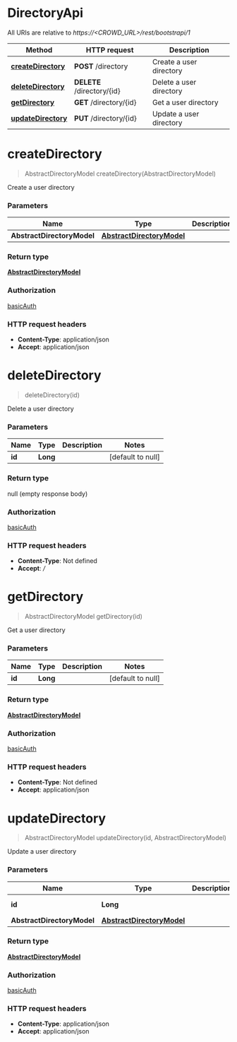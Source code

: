 # DirectoryApi

All URIs are relative to *https://&lt;CROWD_URL&gt;/rest/bootstrapi/1*

| Method | HTTP request | Description |
|------------- | ------------- | -------------|
| [**createDirectory**](DirectoryApi.md#createDirectory) | **POST** /directory | Create a user directory |
| [**deleteDirectory**](DirectoryApi.md#deleteDirectory) | **DELETE** /directory/{id} | Delete a user directory |
| [**getDirectory**](DirectoryApi.md#getDirectory) | **GET** /directory/{id} | Get a user directory |
| [**updateDirectory**](DirectoryApi.md#updateDirectory) | **PUT** /directory/{id} | Update a user directory |


<a name="createDirectory"></a>
# **createDirectory**
> AbstractDirectoryModel createDirectory(AbstractDirectoryModel)

Create a user directory

### Parameters

|Name | Type | Description  | Notes |
|------------- | ------------- | ------------- | -------------|
| **AbstractDirectoryModel** | [**AbstractDirectoryModel**](../Models/AbstractDirectoryModel.md)|  | [optional] |

### Return type

[**AbstractDirectoryModel**](../Models/AbstractDirectoryModel.md)

### Authorization

[basicAuth](../README.md#basicAuth)

### HTTP request headers

- **Content-Type**: application/json
- **Accept**: application/json

<a name="deleteDirectory"></a>
# **deleteDirectory**
> deleteDirectory(id)

Delete a user directory

### Parameters

|Name | Type | Description  | Notes |
|------------- | ------------- | ------------- | -------------|
| **id** | **Long**|  | [default to null] |

### Return type

null (empty response body)

### Authorization

[basicAuth](../README.md#basicAuth)

### HTTP request headers

- **Content-Type**: Not defined
- **Accept**: */*

<a name="getDirectory"></a>
# **getDirectory**
> AbstractDirectoryModel getDirectory(id)

Get a user directory

### Parameters

|Name | Type | Description  | Notes |
|------------- | ------------- | ------------- | -------------|
| **id** | **Long**|  | [default to null] |

### Return type

[**AbstractDirectoryModel**](../Models/AbstractDirectoryModel.md)

### Authorization

[basicAuth](../README.md#basicAuth)

### HTTP request headers

- **Content-Type**: Not defined
- **Accept**: application/json

<a name="updateDirectory"></a>
# **updateDirectory**
> AbstractDirectoryModel updateDirectory(id, AbstractDirectoryModel)

Update a user directory

### Parameters

|Name | Type | Description  | Notes |
|------------- | ------------- | ------------- | -------------|
| **id** | **Long**|  | [default to null] |
| **AbstractDirectoryModel** | [**AbstractDirectoryModel**](../Models/AbstractDirectoryModel.md)|  | [optional] |

### Return type

[**AbstractDirectoryModel**](../Models/AbstractDirectoryModel.md)

### Authorization

[basicAuth](../README.md#basicAuth)

### HTTP request headers

- **Content-Type**: application/json
- **Accept**: application/json

